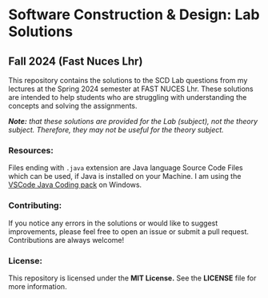# Software Construction & Design: Lab Solutions
## Fall 2024 (Fast Nuces Lhr)

This repository contains the solutions to the SCD Lab questions from my lectures at the Spring 2024 semester at FAST NUCES Lhr. These solutions are intended to help students who are struggling with understanding the concepts and solving the assignments.

_**Note:** that these solutions are provided for the Lab (subject), not the theory subject. Therefore, they may not be useful for the theory subject._

### Resources:

Files ending with `.java` extension are Java language Source Code Files which can be used, if Java is installed on your Machine. I am using the [VSCode Java Coding pack](https://code.visualstudio.com/docs/java/java-tutorial) on Windows.

### Contributing:
If you notice any errors in the solutions or would like to suggest improvements, please feel free to open an issue or submit a pull request. Contributions are always welcome!

### License:
This repository is licensed under the **MIT License.** See the **LICENSE** file for more information.
